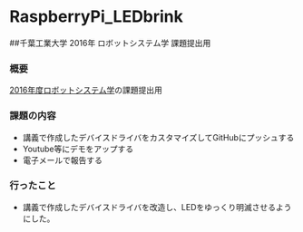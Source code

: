 # RaspberryPi_LEDbrink
##千葉工業大学 2016年 ロボットシステム学 課題提出用  

### 概要  
[2016年度ロボットシステム学](https://lab.ueda.asia/?page_id=1152)の課題提出用
### 課題の内容  
- 講義で作成したデバイスドライバをカスタマイズしてGitHubにプッシュする
- Youtube等にデモをアップする
- 電子メールで報告する  

### 行ったこと
- 講義で作成したデバイスドライバを改造し、LEDをゆっくり明滅させるようにした。
